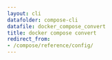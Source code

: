 ```yaml
---
layout: cli
datafolder: compose-cli
datafile: docker_compose_convert
title: docker compose convert
redirect_from:
- /compose/reference/config/
---
```

<!--
Sorry, but the contents of this page are automatically generated from
Docker's source code. If you want to suggest a change to the text that appears
here, you'll need to find the string by searching this repo:
https://github.com/docker/compose
-->
